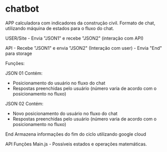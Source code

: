 # chatbot

APP calculadora com indicadores da construção civil. 
Formato de chat, utilizando máquina de estados para o fluxo do chat.

    
USER/Site - Envia "JSON1" e recebe "JSON2" (interação com API)

API - Recebe "JSON1" e envia "JSON2" (Interação com user)
    - Envia "End" para storage


Funções:

JSON 01
    Contém:
  - Posicionamento do usuário no fluxo do chat
  - Respostas preenchidas pelo usuário (número varia de acordo com o posicionamento no fluxo)
  
JSON 02
    Contém:
  - Novo posicionamento do usuário no fluxo do chat
  - Respostas preenchidas pelo usuário (número varia de acordo com o posicionamento no fluxo)
    
End
    Armazena informações do fim do ciclo utilizando google cloud

API
Funções
    Main.js - Possíveis estados e operações matemáticas.
